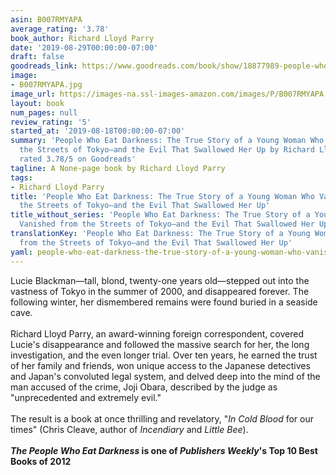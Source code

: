 ```yaml
---
asin: B007RMYAPA
average_rating: '3.78'
book_author: Richard Lloyd Parry
date: '2019-08-29T00:00:00-07:00'
draft: false
goodreads_link: https://www.goodreads.com/book/show/18877989-people-who-eat-darkness
image:
- B007RMYAPA.jpg
image_url: https://images-na.ssl-images-amazon.com/images/P/B007RMYAPA.01._SCLZZZZZZZ.jpg
layout: book
num_pages: null
review_rating: '5'
started_at: '2019-08-18T00:00:00-07:00'
summary: 'People Who Eat Darkness: The True Story of a Young Woman Who Vanished from
  the Streets of Tokyo—and the Evil That Swallowed Her Up by Richard Lloyd Parry -
  rated 3.78/5 on Goodreads'
tagline: A None-page book by Richard Lloyd Parry
tags:
- Richard Lloyd Parry
title: 'People Who Eat Darkness: The True Story of a Young Woman Who Vanished from
  the Streets of Tokyo—and the Evil That Swallowed Her Up'
title_without_series: 'People Who Eat Darkness: The True Story of a Young Woman Who
  Vanished from the Streets of Tokyo—and the Evil That Swallowed Her Up'
translationKey: 'People Who Eat Darkness: The True Story of a Young Woman Who Vanished
  from the Streets of Tokyo—and the Evil That Swallowed Her Up'
yaml: people-who-eat-darkness-the-true-story-of-a-young-woman-who-vanished-from-the-streets-of-tokyo-and-the-evil-that-swallowed-her-up
---
```


Lucie Blackman—tall, blond, twenty-one years old—stepped out into the vastness of Tokyo in the summer of 2000, and disappeared forever. The following winter, her dismembered remains were found buried in a seaside cave.<br /><br />Richard Lloyd Parry, an award-winning foreign correspondent, covered Lucie's disappearance and followed the massive search for her, the long investigation, and the even longer trial. Over ten years, he earned the trust of her family and friends, won unique access to the Japanese detectives and Japan's convoluted legal system, and delved deep into the mind of the man accused of the crime, Joji Obara, described by the judge as "unprecedented and extremely evil."<br /><br />The result is a book at once thrilling and revelatory, "<i>In Cold Blood </i>for our times" (Chris Cleave, author of <i>Incendiary </i>and <i>Little Bee</i>).<br /><br /><b><i>The People Who Eat Darkness </i>is one of <i>Publishers Weekly</i>'s Top 10 Best Books of 2012</b>